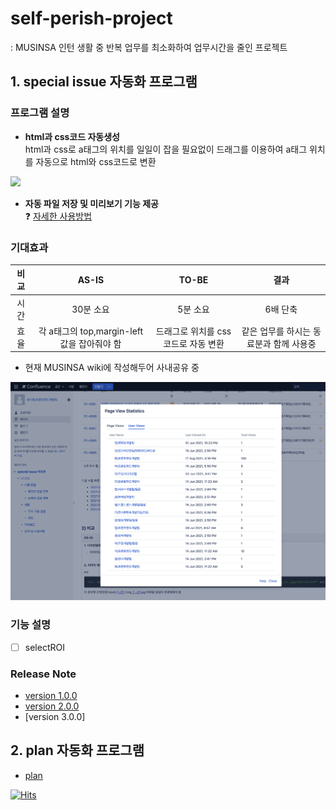 # self-perish-project
: MUSINSA 인턴 생활 중 반복 업무를 최소화하여 업무시간을 줄인 프로젝트
## 1. special issue 자동화 프로그램 
### 프로그램 설명
- **html과 css코드 자동생성**  
html과 css로 a태그의 위치를 일일이 잡을 필요없이 드래그를 이용하여 a태그 위치를 자동으로 html와 css코드로 변환
<img src="./special-issue/src/gif/2x/gif_04.gif" width="700">
<br/>

- **자동 파일 저장 및 미리보기 기능 제공**  
❓ [자세한 사용방법](https://github.com/ynawhocodes/self-perish-project/tree/master/special-issue)

### 기대효과
| 비교 | AS-IS | TO-BE | 결과 |
|:--------:|:--------:|:--------:|:----:|
| 시간 | 30분 소요 | 5분 소요 | 6배 단축 |
| 효율 | 각 a태그의 top,margin-left 값을 잡아줘야 함 | 드래그로 위치를 css코드로 자동 변환 | 같은 업무를 하시는 동료분과 함께 사용중 

- 현재 MUSINSA wiki에 작성해두어 사내공유 중
<img src="./special-issue/src/view.png" width="700">

### 기능 설명
- [ ] selectROI

### Release Note  
- [version 1.0.0](https://github.com/ynawhocodes/self-perish-project/blob/master/special-issue/release/sp-auto_v.1.0.0.zip)
- [version 2.0.0](https://github.com/ynawhocodes/self-perish-project/blob/master/special-issue/release/sp-auto_v.2.0.0.zip)
- [version 3.0.0]


## 2. plan 자동화 프로그램
- [plan](https://github.com/ynawhocodes/self-perish-project/tree/master/plan)



[![Hits](https://hits.seeyoufarm.com/api/count/incr/badge.svg?url=https%3A%2F%2Fgithub.com%2Fynawhocodes%2Fhit-counter&count_bg=%23C1C1C1&title_bg=%23555555&icon=&icon_color=%23EEEEEE&title=hits&edge_flat=true)](https://hits.seeyoufarm.com)




